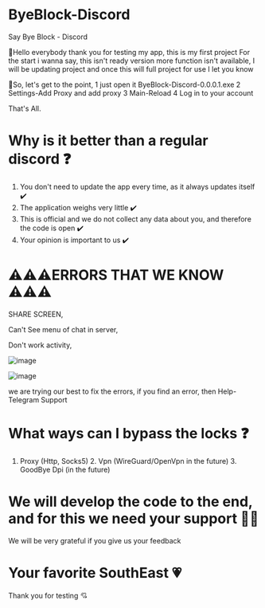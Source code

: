 # ByeBlock-Discord
Say Bye Block - Discord

💬Hello everybody thank you for testing my app, this is my first project
For the start i wanna say, this isn't ready version more function isn't available,
I will be updating project and once this will full project for use I let you know

📌So, let's get to the point,
1 just open it ByeBlock-Discord-0.0.0.1.exe
2 Settings-Add Proxy and add proxy
3 Main-Reload
4 Log in to your account

That's All.

# Why is it better than a regular discord ❓
1. You don't need to update the app every time, as it always updates itself ✔️
2. The application weighs very little ✔️
3. This is official and we do not collect any data about you, and therefore the code is open ✔️
4. Your opinion is important to us ✔️


# ⚠️⚠️⚠️ERRORS THAT WE KNOW ⚠️⚠️⚠️
SHARE SCREEN,

Can't See menu of chat in server,

Don't work activity,

![image](https://github.com/user-attachments/assets/2f086701-5003-4df9-9251-e3b58544b13d)

![image](https://github.com/user-attachments/assets/3bbb50fb-5417-4801-abbb-0b468b7a9b0c)

we are trying our best to fix the errors, if you find an error, then Help-Telegram Support

# What ways can I bypass the locks ❓
1. Proxy (Http, Socks5) 2. Vpn (WireGuard/OpenVpn in the future) 3. GoodBye Dpi (in the future)

# We will develop the code to the end, and for this we need your support 👷‍♂️
We will be very grateful if you give us your feedback

# Your favorite SouthEast 💗
Thank you for testing 💘
